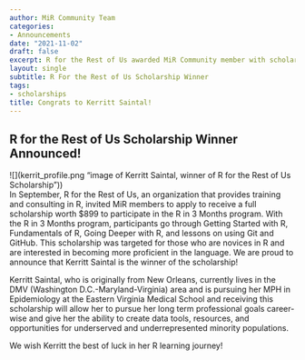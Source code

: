 ```yaml
---
author: MiR Community Team
categories:
- Announcements
date: "2021-11-02"
draft: false
excerpt: R for the Rest of Us awarded MiR Community member with scholarship.
layout: single
subtitle: R For the Rest of Us Scholarship Winner
tags:
- scholarships
title: Congrats to Kerritt Saintal!
---
```

## R for the Rest of Us Scholarship Winner Announced!

![](kerrit_profile.png “image of Kerritt Saintal, winner of R for the Rest of Us Scholarship”))  
In September,  R for the Rest of Us, an organization that provides training and consulting in R,  invited MiR members to apply to receive a full scholarship worth $899 to participate in the R in 3 Months program. With the R in 3 Months program, participants go through Getting Started with R, Fundamentals of R, Going Deeper with R, and lessons on using Git and GitHub. This scholarship was targeted for those who are novices in R and are interested in becoming more proficient in the language. We are proud to announce that Kerritt Saintal is the winner of the scholarship!


Kerritt Saintal, who is originally from New Orleans, currently lives in the DMV (Washington D.C.-Maryland-Virginia) area and is pursuing her MPH in Epidemiology at the Eastern Virginia Medical School and receiving this scholarship will allow her to pursue her long term professional goals career-wise and give her the ability to create data tools, resources, and opportunities for underserved and underrepresented minority populations.

We wish Kerritt the best of luck in her R learning journey!
